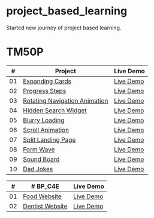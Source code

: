 # project_based_learning
Started new journey of project based learning.

# TM50P

|  #  | Project                                                                                                                     | Live Demo                                                                         |
| :-: | --------------------------------------------------------------------------------------------------------------------------- | --------------------------------------------------------------------------------- |
| 01  | [Expanding Cards](https://github.com/Dr-Momin/project_based_learning/tree/master/50_days_projects/Day-01_Expanding-Cards)                             | [Live Demo](https://dr-momin.github.io/project_based_learning/50_days_projects/Day-01_Expanding-Cards/index.html)               |
| 02  | [Progress Steps](https://github.com/Dr-Momin/project_based_learning/tree/master/50_days_projects/Day-02_Progress-Steps)                               | [Live Demo](https://dr-momin.github.io/project_based_learning/50_days_projects/Day-02_Progress-Steps/index.html)                |
| 03  | [Rotating Navigation Animation](https://github.com/Dr-Momin/project_based_learning/tree/master/50_days_projects/Day-03_Rotating-Navigation)                       | [Live Demo](https://dr-momin.github.io/project_based_learning/50_days_projects/Day-03_Rotating-Navigation/index.html) |
| 04  | [Hidden Search Widget](https://github.com/Dr-Momin/project_based_learning/tree/master/50_days_projects/Day-04_Hidden-Search-Widget)                          | [Live Demo](https://dr-momin.github.io/project_based_learning/50_days_projects/Day-04_Hidden-Search-Widget/index.html)          |
| 05  | [Blurry Loading](https://github.com/Dr-Momin/project_based_learning/tree/master/50_days_projects/Day-05_Blurry-loading)                               | [Live Demo](https://dr-momin.github.io/project_based_learning/50_days_projects/Day-05_Blurry-loading/index.html)                |
| 06  | [Scroll Animation](https://github.com/Dr-Momin/project_based_learning/tree/master/50_days_projects/Day-06_Scroll-animation)                           | [Live Demo](https://dr-momin.github.io/project_based_learning/50_days_projects/Day-06_Scroll-animation/index.html)              |
| 07  | [Split Landing Page](https://github.com/bradtraversy/50projects50days/tree/master/split-landing-page)                       | [Live Demo](https://50projects50days.com/projects/split-landing-page/)            |
| 08  | [Form Wave](https://github.com/bradtraversy/50projects50days/tree/master/form-input-wave)                                         | [Live Demo](https://50projects50days.com/projects/form-wave/)                     |
| 09  | [Sound Board](https://github.com/bradtraversy/50projects50days/tree/master/sound-board)                                     | [Live Demo](https://50projects50days.com/projects/sound-board/)                   |
| 10  | [Dad Jokes](https://github.com/bradtraversy/50projects50days/tree/master/dad-jokes)                                         | [Live Demo](https://50projects50days.com/projects/dad-jokes/)                     |



|  #  | # BP_C4E                                                                                                                    | Live Demo                                                                         |
| :-: | --------------------------------------------------------------------------------------------------------------------------- | --------------------------------------------------------------------------------- |
| 01  | [Food Website](https://github.com/Dr-Momin/project_based_learning/tree/master/c4e-projects/01-food-website)                             | [Live Demo](https://dr-momin.github.io/project_based_learning/c4e-projects/01-food-website/index.html)               |
| 02  | [Dentist Website](https://github.com/Dr-Momin/project_based_learning/tree/master/c4e-projects/02-dentist-website)                               | [Live Demo](https://dr-momin.github.io/project_based_learning/c4e-projects/02-dentist-website/index.html)                |




